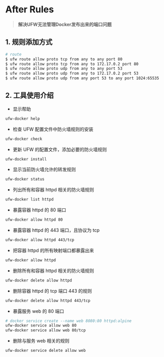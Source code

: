 # After Rules

> **解决UFW无法管理Docker发布出来的端口问题**

## 1. 规则添加方式

```bash
# route
$ ufw route allow proto tcp from any to any port 80
$ ufw route allow proto tcp from any to 172.17.0.2 port 80
$ ufw route allow proto udp from any to any port 53
$ ufw route allow proto udp from any to 172.17.0.2 port 53
$ ufw route allow proto udp from any port 53 to any port 1024:65535
```

## 2. 工具使用介绍

- 显示帮助

```bash
ufw-docker help
```

- 检查 UFW 配置文件中防火墙规则的安装

```bash
ufw-docker check
```

- 更新 UFW 的配置文件，添加必要的防火墙规则

```bash
ufw-docker install
```

- 显示当前防火墙允许的转发规则

```bash
ufw-docker status
```

- 列出所有和容器 httpd 相关的防火墙规则

```bash
ufw-docker list httpd
```

- 暴露容器 httpd 的 80 端口

```bash
ufw-docker allow httpd 80
```

- 暴露容器 httpd 的 443 端口，且协议为 tcp

```bash
ufw-docker allow httpd 443/tcp
```

- 把容器 httpd 的所有映射端口都暴露出来

```bash
ufw-docker allow httpd
```

- 删除所有和容器 httpd 相关的防火墙规则

```bash
ufw-docker delete allow httpd
```

- 删除容器 httpd 的 tcp 端口 443 的规则

```bash
ufw-docker delete allow httpd 443/tcp
```

- 暴露服务 web 的 80 端口

```bash
# docker service create --name web 8080:80 httpd:alpine
ufw-docker service allow web 80
ufw-docker service allow web 80/tcp
```

- 删除与服务 web 相关的规则

```bash
ufw-docker service delete allow web
```
